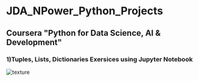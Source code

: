 # JDA_NPower_Python_Projects
## Coursera "Python for Data Science, AI & Development"
### 1)Tuples, Lists, Dictionaries Exersices using Jupyter Notebook

![texture](https://user-images.githubusercontent.com/77502878/220976431-999ffc00-cee4-47b6-9b63-d16ba772c13c.JPG)
